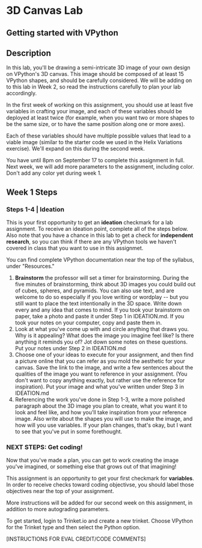 # 3D Canvas Lab
## Getting started with VPython

## Description

In this lab, you'll be drawing a semi-intricate 3D image of your own design on VPython's 3D canvas. This image should be composed of at least 15 VPython shapes, and should be carefully considered. We will be adding on to this lab in Week 2, so read the instructions carefully to plan your lab accordingly. 

In the first week of working on this assignment, you should use at least five variables in crafting your image, and each of these variables should be deployed at least twice (for example, when you want two or more shapes to be the same size, or to have the same position along one or more axes). 

Each of these variables should have multiple possible values that lead to a viable image (similar to the starter code we used in the Helix Variations exercise). We'll expand on this during the second week. 

You have until 8pm on September 17 to complete this assignment in full. Next week, we will add more parameters to the assignment, including color. Don't add any color yet during week 1. 

## Week 1 Steps

### Steps 1-4 | Ideation

This is your first opportunity to get an <b>ideation</b> checkmark for a lab assignment. To receive an ideation point, complete all of the steps below. Also note that you have a chance in this lab to get a check for <b>independent research</b>, so you can think if there are any VPython tools we haven't covered in class that you want to use in this assignmet. 

You can find complete VPython documentation near the top of the syllabus, under "Resources."

1. <b>Brainstorm</b> the professor will set a timer for brainstorming. During the five minutes of brainstorming, think about 3D images you could build out of cubes, spheres, and pyramids. You can also use text, and are welcome to do so especially if you love writing or wordplay -- but you still want to place the text intentionally in the 3D space.  Write down every and any idea that comes to mind. If you took your brainstorm on paper, take a photo and paste it under Step 1 in IDEATION.md. If you took your notes on your computer, copy and paste them in. 
2. Look at what you've come up with and circle anything that draws you. Why is it appealing? What does the image you imagine feel like? Is there anything it reminds you of? Jot down some notes on these questions. Put your notes under Step 2 in IDEATION.md
3. Choose one of your ideas to execute for your assignment, and then find a picture online that you can refer as you mold the aesthetic for your canvas. Save the link to the image, and write a few sentences about the qualities of the image you want to reference in your assignment. (You don't want to copy anything exactly, but rather use the reference for inspiration). Put your image and what you've written under Step 3 in IDEATION.md
4. Referencing the work you've done in Step 1-3, write a more polished paragraph about the 3D image you plan to create, what you want it to look and feel like, and how you'll take inspiration from your reference image. Also write about the shapes you will use to make the image, and how will you use variables. If your plan changes, that's okay, but I want to see that you've put in some forethought. 

### NEXT STEPS: Get coding!

Now that you've made a plan, you can get to work creating the image you've imagined, or something else that grows out of that imagining! 

This assignment is an opportunity to get your first checkmark for <b>variables</b>. In order to receive checks toward coding objectivse, you should label those objectives near the top of your assignment.  

More instructions will be added for our second week on this assignment, in addition to more autograding parameters. 

To get started, login to Trinket.io and create a new trinket. Choose VPython for the Trinket type and then select the Python option. 

[INSTRUCTIONS FOR EVAL CREDIT/CODE COMMENTS] 

